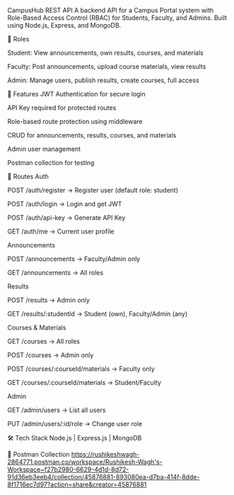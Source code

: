 CampusHub REST API
A backend API for a Campus Portal system with Role-Based Access Control (RBAC) for Students, Faculty, and Admins. Built using Node.js, Express, and MongoDB.

👥 Roles

Student: View announcements, own results, courses, and materials

Faculty: Post announcements, upload course materials, view results

Admin: Manage users, publish results, create courses, full access

🔐 Features
JWT Authentication for secure login

API Key required for protected routes

Role-based route protection using middleware

CRUD for announcements, results, courses, and materials

Admin user management

Postman collection for testing

📌 Routes
Auth

POST /auth/register → Register user (default role: student)

POST /auth/login → Login and get JWT

POST /auth/api-key → Generate API Key

GET /auth/me → Current user profile

Announcements

POST /announcements → Faculty/Admin only

GET /announcements → All roles

Results

POST /results → Admin only

GET /results/:studentId → Student (own), Faculty/Admin (any)

Courses & Materials

GET /courses → All roles

POST /courses → Admin only

POST /courses/:courseId/materials → Faculty only

GET /courses/:courseId/materials → Student/Faculty

Admin

GET /admin/users → List all users

PUT /admin/users/:id/role → Change user role

🛠 Tech Stack
Node.js | Express.js | MongoDB

📂 Postman Collection
https://rushikeshwagh-2864771.postman.co/workspace/Rushikesh-Wagh's-Workspace~f27b2980-6629-4d1d-8d72-91d36eb3eeb4/collection/45876881-893080ea-d7ba-414f-8dde-8f1716ec7d97?action=share&creator=45876881

